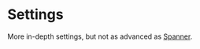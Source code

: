 # Settings

More in-depth settings, but not as advanced as [Spanner](/docs/components/toolbox/intro).
